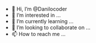 - 👋 Hi, I’m @Danilocoder
- 👀 I’m interested in ...
- 🌱 I’m currently learning ...
- 💞️ I’m looking to collaborate on ...
- 📫 How to reach me ...

<!---
Danilocoder/Danilocoder is a ✨ special ✨ repository because its `README.md` (this file) appears on your GitHub profile.
You can click the Preview link to take a look at your changes.
--->
